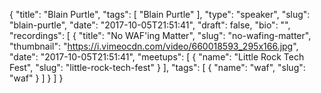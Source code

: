 {
  "title": "Blain Purtle",
  "tags": [
    "Blain Purtle"
  ],
  "type": "speaker",
  "slug": "blain-purtle",
  "date": "2017-10-05T21:51:41",
  "draft": false,
  "bio": "",
  "recordings": [
    {
      "title": "No WAF'ing Matter",
      "slug": "no-wafing-matter",
      "thumbnail": "https://i.vimeocdn.com/video/660018593_295x166.jpg",
      "date": "2017-10-05T21:51:41",
      "meetups": [
        {
          "name": "Little Rock Tech Fest",
          "slug": "little-rock-tech-fest"
        }
      ],
      "tags": [
        {
          "name": "waf",
          "slug": "waf"
        }
      ]
    }
  ]
}